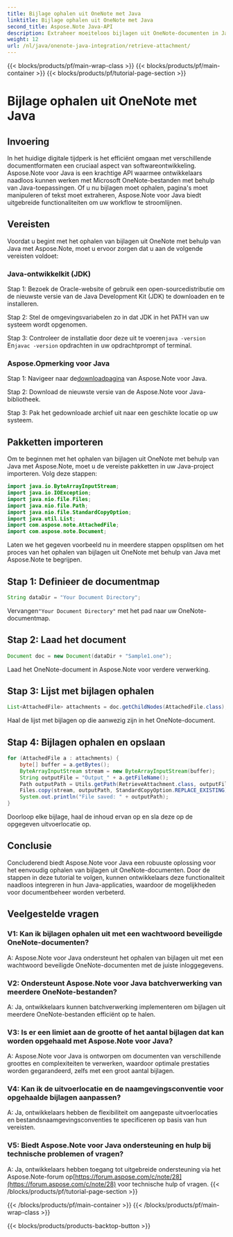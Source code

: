 ```yaml
---
title: Bijlage ophalen uit OneNote met Java
linktitle: Bijlage ophalen uit OneNote met Java
second_title: Aspose.Note Java-API
description: Extraheer moeiteloos bijlagen uit OneNote-documenten in Java! Aspose.Note verwerkt alle formaten en batchverwerking. Eenvoudige stappen en code inbegrepen! #OneNote #Java #Aspose
weight: 12
url: /nl/java/onenote-java-integration/retrieve-attachment/
---
```


{{< blocks/products/pf/main-wrap-class >}}
{{< blocks/products/pf/main-container >}}
{{< blocks/products/pf/tutorial-page-section >}}

# Bijlage ophalen uit OneNote met Java

## Invoering

In het huidige digitale tijdperk is het efficiënt omgaan met verschillende documentformaten een cruciaal aspect van softwareontwikkeling. Aspose.Note voor Java is een krachtige API waarmee ontwikkelaars naadloos kunnen werken met Microsoft OneNote-bestanden met behulp van Java-toepassingen. Of u nu bijlagen moet ophalen, pagina's moet manipuleren of tekst moet extraheren, Aspose.Note voor Java biedt uitgebreide functionaliteiten om uw workflow te stroomlijnen.

## Vereisten

Voordat u begint met het ophalen van bijlagen uit OneNote met behulp van Java met Aspose.Note, moet u ervoor zorgen dat u aan de volgende vereisten voldoet:

### Java-ontwikkelkit (JDK)

Stap 1: Bezoek de Oracle-website of gebruik een open-sourcedistributie om de nieuwste versie van de Java Development Kit (JDK) te downloaden en te installeren.

Stap 2: Stel de omgevingsvariabelen zo in dat JDK in het PATH van uw systeem wordt opgenomen.

 Stap 3: Controleer de installatie door deze uit te voeren`java -version` En`javac -version` opdrachten in uw opdrachtprompt of terminal.

### Aspose.Opmerking voor Java

 Stap 1: Navigeer naar de[downloadpagina](https://releases.aspose.com/note/java/) van Aspose.Note voor Java.

Stap 2: Download de nieuwste versie van de Aspose.Note voor Java-bibliotheek.

Stap 3: Pak het gedownloade archief uit naar een geschikte locatie op uw systeem.

## Pakketten importeren

Om te beginnen met het ophalen van bijlagen uit OneNote met behulp van Java met Aspose.Note, moet u de vereiste pakketten in uw Java-project importeren. Volg deze stappen:

```java
import java.io.ByteArrayInputStream;
import java.io.IOException;
import java.nio.file.Files;
import java.nio.file.Path;
import java.nio.file.StandardCopyOption;
import java.util.List;
import com.aspose.note.AttachedFile;
import com.aspose.note.Document;
```

Laten we het gegeven voorbeeld nu in meerdere stappen opsplitsen om het proces van het ophalen van bijlagen uit OneNote met behulp van Java met Aspose.Note te begrijpen.

## Stap 1: Definieer de documentmap

```java
String dataDir = "Your Document Directory";
```

 Vervangen`"Your Document Directory"` met het pad naar uw OneNote-documentmap.

## Stap 2: Laad het document

```java
Document doc = new Document(dataDir + "Sample1.one");
```

Laad het OneNote-document in Aspose.Note voor verdere verwerking.

## Stap 3: Lijst met bijlagen ophalen

```java
List<AttachedFile> attachments = doc.getChildNodes(AttachedFile.class);
```

Haal de lijst met bijlagen op die aanwezig zijn in het OneNote-document.

## Stap 4: Bijlagen ophalen en opslaan

```java
for (AttachedFile a : attachments) {
    byte[] buffer = a.getBytes();
    ByteArrayInputStream stream = new ByteArrayInputStream(buffer);
    String outputFile = "Output_" + a.getFileName();
    Path outputPath = Utils.getPath(RetrieveAttachment.class, outputFile);
    Files.copy(stream, outputPath, StandardCopyOption.REPLACE_EXISTING);
    System.out.println("File saved: " + outputPath);
}
```

Doorloop elke bijlage, haal de inhoud ervan op en sla deze op de opgegeven uitvoerlocatie op.

## Conclusie

Concluderend biedt Aspose.Note voor Java een robuuste oplossing voor het eenvoudig ophalen van bijlagen uit OneNote-documenten. Door de stappen in deze tutorial te volgen, kunnen ontwikkelaars deze functionaliteit naadloos integreren in hun Java-applicaties, waardoor de mogelijkheden voor documentbeheer worden verbeterd.

## Veelgestelde vragen

### V1: Kan ik bijlagen ophalen uit met een wachtwoord beveiligde OneNote-documenten?

A: Aspose.Note voor Java ondersteunt het ophalen van bijlagen uit met een wachtwoord beveiligde OneNote-documenten met de juiste inloggegevens.

### V2: Ondersteunt Aspose.Note voor Java batchverwerking van meerdere OneNote-bestanden?

A: Ja, ontwikkelaars kunnen batchverwerking implementeren om bijlagen uit meerdere OneNote-bestanden efficiënt op te halen.

### V3: Is er een limiet aan de grootte of het aantal bijlagen dat kan worden opgehaald met Aspose.Note voor Java?

A: Aspose.Note voor Java is ontworpen om documenten van verschillende groottes en complexiteiten te verwerken, waardoor optimale prestaties worden gegarandeerd, zelfs met een groot aantal bijlagen.

### V4: Kan ik de uitvoerlocatie en de naamgevingsconventie voor opgehaalde bijlagen aanpassen?

A: Ja, ontwikkelaars hebben de flexibiliteit om aangepaste uitvoerlocaties en bestandsnaamgevingsconventies te specificeren op basis van hun vereisten.

### V5: Biedt Aspose.Note voor Java ondersteuning en hulp bij technische problemen of vragen?

A: Ja, ontwikkelaars hebben toegang tot uitgebreide ondersteuning via het Aspose.Note-forum op[https://forum.aspose.com/c/note/28](https://forum.aspose.com/c/note/28) voor technische hulp of vragen.
{{< /blocks/products/pf/tutorial-page-section >}}

{{< /blocks/products/pf/main-container >}}
{{< /blocks/products/pf/main-wrap-class >}}

{{< blocks/products/products-backtop-button >}}
